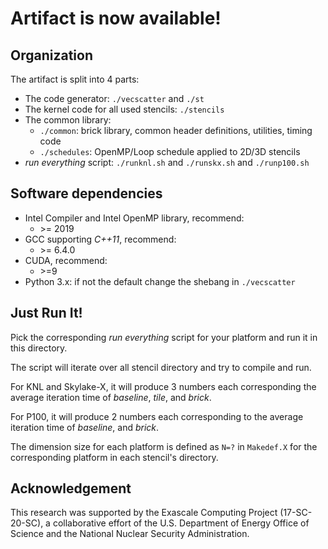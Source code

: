 # Artifact is now available!

## Organization

The artifact is split into 4 parts:

* The code generator: `./vecscatter` and `./st`
* The kernel code for all used stencils: `./stencils`
* The common library:
    * `./common`: brick library, common header definitions, utilities, timing code
    * `./schedules`: OpenMP/Loop schedule applied to 2D/3D stencils
* *run everything* script: `./runknl.sh` and `./runskx.sh` and `./runp100.sh`

## Software dependencies

* Intel Compiler and Intel OpenMP library, recommend:
    * \>= 2019
* GCC supporting *C++11*, recommend:
    * \>= 6.4.0
* CUDA, recommend:
    * \>=9
* Python 3.x: if not the default change the shebang in `./vecscatter`

## Just Run It!

Pick the corresponding *run everything* script for your platform and run it in this directory.

The script will iterate over all stencil directory and try to compile and run.

For KNL and Skylake-X, it will produce 3 numbers each corresponding the average iteration time of *baseline*, *tile*, and *brick*.

For P100, it will produce 2 numbers each corresponding to the average iteration time of *baseline*, and *brick*.

The dimension size for each platform is defined as `N=?` in `Makedef.X` for the corresponding platform in each stencil's directory.

## Acknowledgement

This research was supported by the Exascale Computing Project (17-SC-20-SC), a collaborative effort of the U.S. Department of Energy Office of Science and the National Nuclear Security Administration.
